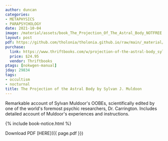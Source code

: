 ```yaml
---
author: duncan
categories:
- METAPHYSICS
- PARAPSYCHOLOGY
date: 2021-10-04
image: /material/assets/book_The_Projection_Of_The_Astral_Body_NOTFREE.jpg
layout: post
pdf: https://github.com/tholonia/tholonia.github.io/raw/main/_material/assets/book_The_Projection_Of_The_Astral_Body_NOTFREE.zip
purchase: 
  link: https://www.thriftbooks.com/w/projection-of-the-astral-body_sylvan-muldoon_herewood-carrington/403671/?resultid=9ec21531-f9af-4eff-8b22-5b86c94784e3#edition=7149607&idiq=26301982
  price: $24.95
  vendor: Thriftbooks
ptags: [nokwgen-manual]
jday: 29834
tags:
- occultism
- nocturnal
title: The Projection of the Astral Body by Sylvan J. Muldoon
---
```


Remarkable account of Sylvan Muldoor's OOBEs, scientifically edited by one of the world's foremost psychic researchers, Dr. Carrington. Includes detailed account of Muldoor's experiences and instructions.

<!--more-->



{% include book-notice.html %}

Download PDF  [HERE]({{ page.pdf }})